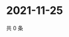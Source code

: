 # 2021-11-25

共 0 条

<!-- BEGIN WEIBO -->
<!-- 最后更新时间 Thu Nov 25 2021 00:01:11 GMT+0800 (China Standard Time) -->

<!-- END WEIBO -->
